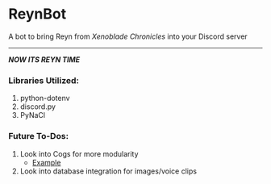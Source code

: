 # ReynBot
A bot to bring Reyn from _Xenoblade Chronicles_ into your Discord server

----

**_NOW ITS REYN TIME_**

### Libraries Utilized:
1. python-dotenv
2. discord.py
3. PyNaCl


### Future To-Dos:
1. Look into Cogs for more modularity
    * [Example](https://gist.github.com/EvieePy/d78c061a4798ae81be9825468fe146be "example")
2. Look into database integration for images/voice clips